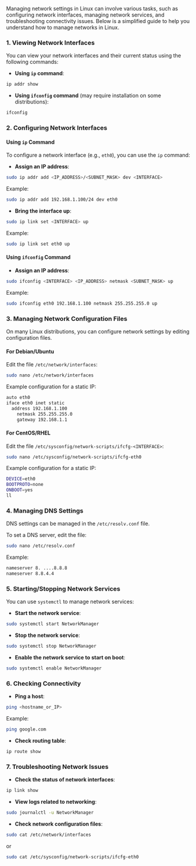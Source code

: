 Managing network settings in Linux can involve various tasks, such as configuring network interfaces, managing network services, and troubleshooting connectivity issues. Below is a simplified guide to help you understand how to manage networks in Linux.

### 1. **Viewing Network Interfaces**

You can view your network interfaces and their current status using the following commands:

- **Using `ip` command**:
```bash
ip addr show
```
- **Using `ifconfig` command** (may require installation on some distributions):
```bash
ifconfig
```

### 2. **Configuring Network Interfaces**

#### **Using `ip` Command**

To configure a network interface (e.g., `eth0`), you can use the `ip` command:

- **Assign an IP address**:
```bash
sudo ip addr add <IP_ADDRESS>/<SUBNET_MASK> dev <INTERFACE>
```
  Example:
```bash
sudo ip addr add 192.168.1.100/24 dev eth0
```
- **Bring the interface up**:
```bash
sudo ip link set <INTERFACE> up
```
  Example:
```bash
sudo ip link set eth0 up
```

#### **Using `ifconfig` Command**

- **Assign an IP address**:
```bash
sudo ifconfig <INTERFACE> <IP_ADDRESS> netmask <SUBNET_MASK> up
```
  Example:
```bash
sudo ifconfig eth0 192.168.1.100 netmask 255.255.255.0 up
```

### 3. **Managing Network Configuration Files**

On many Linux distributions, you can configure network settings by editing configuration files.

#### **For Debian/Ubuntu**

Edit the file `/etc/network/interfaces`:
```bash
sudo nano /etc/network/interfaces
```
Example configuration for a static IP:
```bash
auto eth0
iface eth0 inet static
  address 192.168.1.100
    netmask 255.255.255.0
    gateway 192.168.1.1
```

#### **For CentOS/RHEL**

Edit the file `/etc/sysconfig/network-scripts/ifcfg-<INTERFACE>`:
```bash
sudo nano /etc/sysconfig/network-scripts/ifcfg-eth0
```
Example configuration for a static IP:
```bash
DEVICE=eth0
BOOTPROTO=none
ONBOOT=yes
ll

```

### 4. **Managing DNS Settings**

DNS settings can be managed in the `/etc/resolv.conf` file.

To set a DNS server, edit the file:
```bash
sudo nano /etc/resolv.conf
```
Example:
```bash
nameserver 8. ....8.8.8
nameserver 8.8.4.4
```

### 5. **Starting/Stopping Network Services**

You can use `systemctl` to manage network services:

- **Start the network service**:
```bash
sudo systemctl start NetworkManager
```
- **Stop the network service**:
```bash
sudo systemctl stop NetworkManager
```
- **Enable the network service to start on boot**:
```bash
sudo systemctl enable NetworkManager
```

### 6. **Checking Connectivity**

- **Ping a host**:
```bash
ping <hostname_or_IP>
```
  Example:
```bash
ping google.com
```
- **Check routing table**:
```bash
ip route show
```

### 7. **Troubleshooting Network Issues**

- **Check the status of network interfaces**:
```bash
ip link show
```
- **View logs related to networking**:
```bash
sudo journalctl -u NetworkManager
```
- **Check network configuration files**:
```bash
sudo cat /etc/network/interfaces
```
  or
```bash
sudo cat /etc/sysconfig/network-scripts/ifcfg-eth0
```